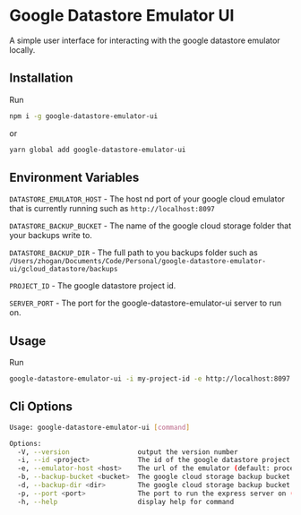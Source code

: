 # Google Datastore Emulator UI

A simple user interface for interacting with the google datastore emulator locally.

## Installation

Run 

```sh
npm i -g google-datastore-emulator-ui
``` 
or 

```sh
yarn global add google-datastore-emulator-ui
```

## Environment Variables

`DATASTORE_EMULATOR_HOST` - The host nd port of your google cloud emulator that is currently running such as `http://localhost:8097`

`DATASTORE_BACKUP_BUCKET` - The name of the google cloud storage folder that your backups write to.

`DATASTORE_BACKUP_DIR` - The full path to you backups folder such as `/Users/zhogan/Documents/Code/Personal/google-datastore-emulator-ui/gcloud_datastore/backups`

`PROJECT_ID` - The google datastore project id.

`SERVER_PORT` - The port for the google-datastore-emulator-ui server to run on.

## Usage

Run 

```sh
google-datastore-emulator-ui -i my-project-id -e http://localhost:8097
```

## Cli Options

```sh
Usage: google-datastore-emulator-ui [command]

Options:
  -V, --version                 output the version number
  -i, --id <project>            The id of the google datastore project. (default: process.env.PROJECT_ID)
  -e, --emulator-host <host>    The url of the emulator (default: process.env.DATASTORE_EMULATOR_HOST)
  -b, --backup-bucket <bucket>  The google cloud storage backup bucket (default: process.env.DATASTORE_BACKUP_BUCKET)
  -d, --backup-dir <dir>        The google cloud storage backup bucket (default: process.env.DATASTORE_BACKUP_DIR)
  -p, --port <port>             The port to run the express server on (default: process.env.SERVER_PORT || "8002")
  -h, --help                    display help for command
```